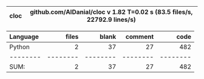 cloc|github.com/AlDanial/cloc v 1.82  T=0.02 s (83.5 files/s, 22792.9 lines/s)
--- | ---

Language|files|blank|comment|code
:-------|-------:|-------:|-------:|-------:
Python|2|37|27|482
--------|--------|--------|--------|--------
SUM:|2|37|27|482
